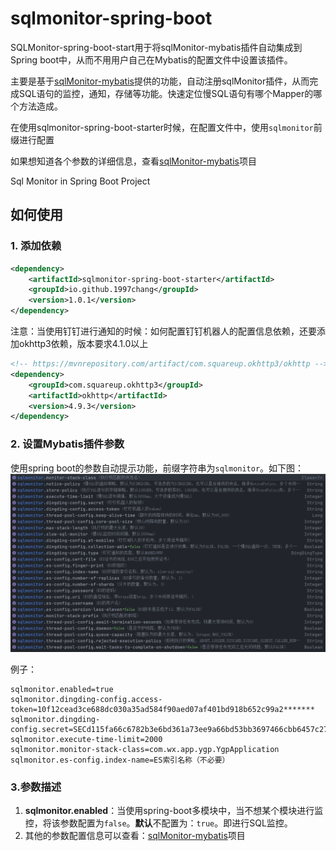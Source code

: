 # sqlmonitor-spring-boot

SQLMonitor-spring-boot-start用于将sqlMonitor-mybatis插件自动集成到Spring boot中，从而不用用户自己在Mybatis的配置文件中设置该插件。

主要是基于[sqlMonitor-mybatis](https://github.com/1997chang/sqlmonitor)提供的功能，自动注册sqlMonitor插件，从而完成SQL语句的监控，通知，存储等功能。快速定位慢SQL语句有哪个Mapper的哪个方法造成。

在使用sqlmonitor-spring-boot-starter时候，在配置文件中，使用`sqlmonitor`前缀进行配置

如果想知道各个参数的详细信息，查看[sqlMonitor-mybatis](https://github.com/1997chang/sqlmonitor)项目

Sql Monitor in Spring Boot Project

## 如何使用

### 1. 添加依赖
```xml
<dependency>
    <artifactId>sqlmonitor-spring-boot-starter</artifactId>
    <groupId>io.github.1997chang</groupId>
    <version>1.0.1</version>
</dependency>
```

注意：当使用钉钉进行通知的时候：如何配置钉钉机器人的配置信息依赖，还要添加okhttp3依赖，版本要求4.1.0以上
```xml
<!-- https://mvnrepository.com/artifact/com.squareup.okhttp3/okhttp -->
<dependency>
    <groupId>com.squareup.okhttp3</groupId>
    <artifactId>okhttp</artifactId>
    <version>4.9.3</version>
</dependency>

```

### 2. 设置Mybatis插件参数

使用spring boot的参数自动提示功能，前缀字符串为`sqlmonitor`。如下图：
![MyBatis Pagination - PageHelper](paramset.png)

例子：
```
sqlmonitor.enabled=true
sqlmonitor.dingding-config.access-token=10f12cead3ce688dc030a35ad584f90aed07af401bd918b652c99a2*******
sqlmonitor.dingding-config.secret=SECd115fa66c6782b3e6bd361a73ee9a66bd53bb3697466cbb6457c27e********
sqlmonitor.execute-time-limit=2000
sqlmonitor.monitor-stack-class=com.wx.app.ygp.YgpApplication
sqlmonitor.es-config.index-name=ES索引名称（不必要）
```

### 3.参数描述

1. **sqlmonitor.enabled**：当使用spring-boot多模块中，当不想某个模块进行监控，将该参数配置为`false`。**默认**不配置为：`true`。即进行SQL监控。
2. 其他的参数配置信息可以查看：[sqlMonitor-mybatis](https://github.com/1997chang/sqlmonitor)项目